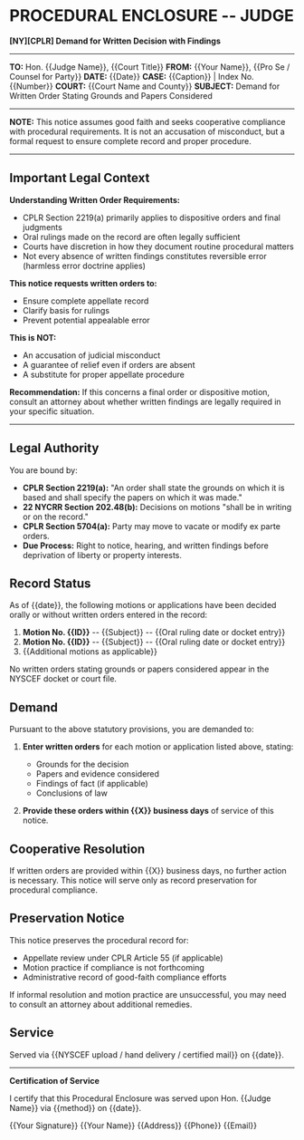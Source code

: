 # PROCEDURAL ENCLOSURE -- JUDGE

**[NY][CPLR] Demand for Written Decision with Findings**

---

**TO:** Hon. {{Judge Name}}, {{Court Title}}
**FROM:** {{Your Name}}, {{Pro Se / Counsel for Party}}
**DATE:** {{Date}}
**CASE:** {{Caption}} | Index No. {{Number}}
**COURT:** {{Court Name and County}}
**SUBJECT:** Demand for Written Order Stating Grounds and Papers Considered

---

**NOTE:** This notice assumes good faith and seeks cooperative compliance with procedural requirements. It is not an accusation of misconduct, but a formal request to ensure complete record and proper procedure.

---

## Important Legal Context

**Understanding Written Order Requirements:**
- CPLR Section 2219(a) primarily applies to dispositive orders and final judgments
- Oral rulings made on the record are often legally sufficient
- Courts have discretion in how they document routine procedural matters
- Not every absence of written findings constitutes reversible error (harmless error doctrine applies)

**This notice requests written orders to:**
- Ensure complete appellate record
- Clarify basis for rulings
- Prevent potential appealable error

**This is NOT:**
- An accusation of judicial misconduct
- A guarantee of relief even if orders are absent
- A substitute for proper appellate procedure

**Recommendation:** If this concerns a final order or dispositive motion, consult an attorney about whether written findings are legally required in your specific situation.

---

## Legal Authority

You are bound by:

- **CPLR Section 2219(a):** "An order shall state the grounds on which it is based and shall specify the papers on which it was made."
- **22 NYCRR Section 202.48(b):** Decisions on motions "shall be in writing or on the record."
- **CPLR Section 5704(a):** Party may move to vacate or modify ex parte orders.
- **Due Process:** Right to notice, hearing, and written findings before deprivation of liberty or property interests.

## Record Status

As of {{date}}, the following motions or applications have been decided orally or without written orders entered in the record:

1. **Motion No. {{ID}}** -- {{Subject}} -- {{Oral ruling date or docket entry}}
2. **Motion No. {{ID}}** -- {{Subject}} -- {{Oral ruling date or docket entry}}
3. {{Additional motions as applicable}}

No written orders stating grounds or papers considered appear in the NYSCEF docket or court file.

## Demand

Pursuant to the above statutory provisions, you are demanded to:

1. **Enter written orders** for each motion or application listed above, stating:
   - Grounds for the decision
   - Papers and evidence considered
   - Findings of fact (if applicable)
   - Conclusions of law

2. **Provide these orders within {{X}} business days** of service of this notice.

## Cooperative Resolution

If written orders are provided within {{X}} business days, no further action is necessary. This notice will serve only as record preservation for procedural compliance.

## Preservation Notice

This notice preserves the procedural record for:

- Appellate review under CPLR Article 55 (if applicable)
- Motion practice if compliance is not forthcoming
- Administrative record of good-faith compliance efforts

If informal resolution and motion practice are unsuccessful, you may need to consult an attorney about additional remedies.

## Service

Served via {{NYSCEF upload / hand delivery / certified mail}} on {{date}}.

---

**Certification of Service**

I certify that this Procedural Enclosure was served upon Hon. {{Judge Name}} via {{method}} on {{date}}.

{{Your Signature}}
{{Your Name}}
{{Address}}
{{Phone}}
{{Email}}
